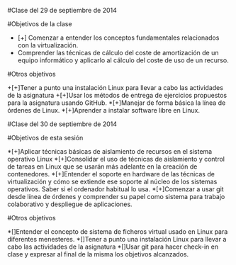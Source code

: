 #Clase del 29 de septiembre de 2014

#Objetivos de la clase

* [+] Comenzar a entender los conceptos fundamentales relacionados con la virtualización.
* Comprender las técnicas de cálculo del coste de amortización de un equipo informático y aplicarlo al cálculo del coste de uso de un recurso.

#Otros objetivos

+[+]Tener a punto una instalación Linux para llevar a cabo las actividades de la asignatura
+[+]Usar los métodos de entrega de ejercicios propuestos para la asignatura usando GitHub.
*[+]Manejar de forma básica la línea de órdenes de Linux.
*[+]Aprender a instalar software libre en Linux.


#Clase del 30 de septiembre de 2014

#Objetivos de esta sesión

*[+]Aplicar técnicas básicas de aislamiento de recursos en el sistema operativo Linux
*[+]Consolidar el uso de técnicas de aislamiento y control de tareas en Linux que se usarán más adelante en la creación de contenedores.
*[+]Entender el soporte en hardware de las técnicas de virtualización y cómo se extiende ese soporte al núcleo de los sistemas operativos. Saber si el ordenador habitual lo usa.
*[+]Comenzar a usar git desde línea de órdenes y comprender su papel como sistema para trabajo colaborativo y despliegue de aplicaciones.

#Otros objetivos

*[]Entender el concepto de sistema de ficheros virtual usado en Linux para diferentes menesteres.
*[]Tener a punto una instalación Linux para llevar a cabo las actividades de la asignatura
*[]Usar git para hacer check-in en clase y expresar al final de la misma los objetivos alcanzados.
